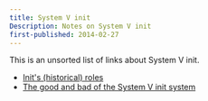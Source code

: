 ```yaml
---
title: System V init
Description: Notes on System V init
first-published: 2014-02-27
---
```


This is an unsorted list of links about System V init.

*   [Init's (historical) roles](http://utcc.utoronto.ca/~cks/space/blog/unix/InitHistoricalRoles)
*   [The good and bad of the System V init system](http://utcc.utoronto.ca/~cks/space/blog/unix/SystemVInitGoodBad)

